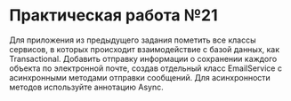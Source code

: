 # Практическая работа №21
Для приложения из предыдущего задания пометить все классы
сервисов, в которых происходит взаимодействие с базой данных, как
Transactional. Добавить отправку информации о сохранении каждого объекта
по электронной почте, создав отдельный класс EmailService с асинхронными
методами отправки сообщений. Для асинхронности методов используйте
аннотацию Async.